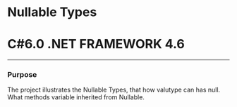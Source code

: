 # Nullable Types
# C#6.0  .NET FRAMEWORK 4.6

----

### Purpose

The project illustrates the Nullable Types, that how valutype can has null. What methods variable inherited from Nullable<T>.
